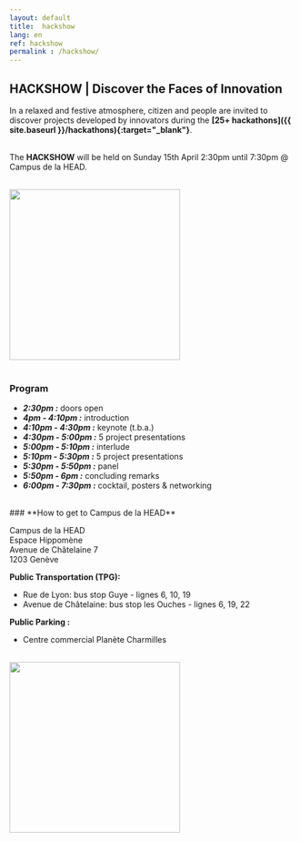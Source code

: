 ```yaml
---
layout: default
title:  hackshow
lang: en
ref: hackshow
permalink : /hackshow/
---
```



## **HACKSHOW | Discover the Faces of Innovation**

In a relaxed and festive atmosphere, citizen and people are invited to discover projects developed by innovators during the **[25+ hackathons]({{ site.baseurl }}/hackathons){:target="_blank"}**.<br><br>


The **HACKSHOW** will be held on Sunday 15th April 2:30pm until 7:30pm @ Campus de la HEAD.

<br>
<a href="https://www.eventbrite.com/e/open-geneva-hackshow-tickets-44587949758?aff=utm_source%3Deb_email%26utm_medium%3Demail%26utm_campaign%3Dnew_event_email&utm_term=eventname_text" target="_blank"><img src="{{ site.baseurl }}/images/register_button.png" width="300"></a><br><br>


### **Program**
* ***2:30pm :*** doors open
* ***4pm - 4:10pm :*** introduction
* ***4:10pm - 4:30pm :*** keynote (t.b.a.)
* ***4:30pm - 5:00pm :*** 5 project presentations
* ***5:00pm - 5:10pm :*** interlude
* ***5:10pm - 5:30pm :*** 5 project presentations
* ***5:30pm - 5:50pm :*** panel
* ***5:50pm - 6pm :*** concluding remarks
* ***6:00pm - 7:30pm :*** cocktail, posters & networking


<br>
### **How to get to Campus de la HEAD**

Campus de la HEAD<br>
Espace Hippomène<br>
Avenue de Châtelaine 7<br>
1203 Genève<br>

**Public Transportation (TPG):**
* Rue de Lyon: bus stop Guye - lignes 6, 10, 19
* Avenue de Châtelaine: bus stop les Ouches - lignes 6, 19, 22

**Public Parking :**
* Centre commercial Planète Charmilles



<br>
<img src="{{ site.baseurl }}/images/hackshow/campusHEAD.jpg" height="300" alt="" class="imgspace" />
<br>

